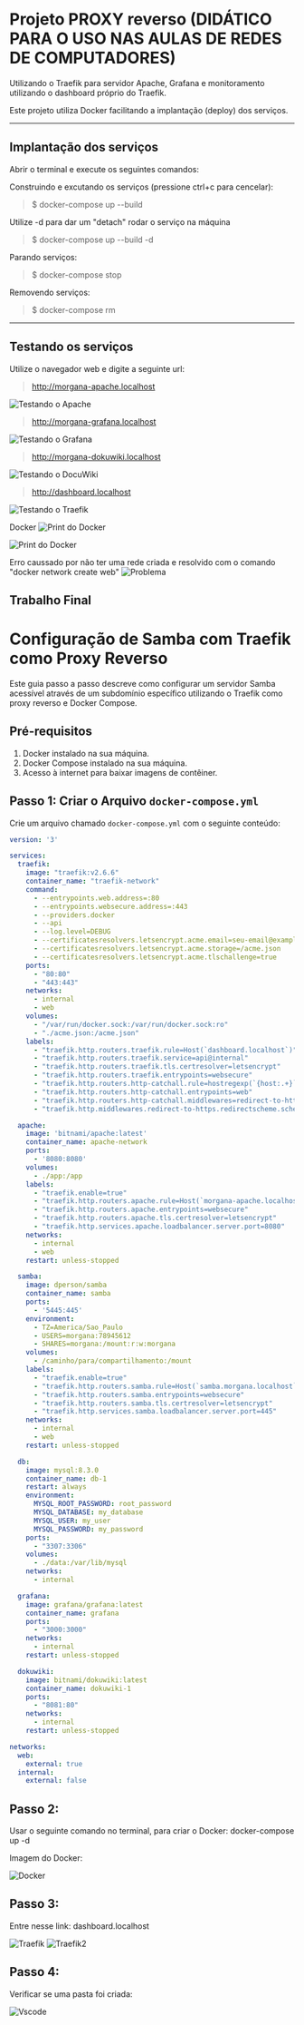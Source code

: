 # Projeto PROXY reverso  (DIDÁTICO PARA O USO NAS AULAS DE REDES DE COMPUTADORES)

 Utilizando o Traefik para servidor Apache, Grafana e monitoramento utilizando o dashboard próprio do Traefik.
    
Este projeto utiliza Docker facilitando a implantação (deploy) dos serviços. 
 ***

 ## Implantação dos serviços
 Abrir o terminal e execute os seguintes comandos:

Construindo e excutando os serviços (pressione ctrl+c para cencelar):

 > $ docker-compose up --build

 Utilize -d para dar um "detach" rodar o serviço na máquina

> $ docker-compose up --build -d

Parando serviços: 
> $ docker-compose stop

Removendo serviços: 
> $ docker-compose rm
***

 ## Testando os serviços

Utilize o navegador web e digite a seguinte url:

> http://morgana-apache.localhost

 ![Testando o Apache](doc/apache.png) 

 > http://morgana-grafana.localhost

 ![Testando o Grafana](doc/grafana.png) 

  > http://morgana-dokuwiki.localhost

 ![Testando o DocuWiki](doc/DocuWiki2.png) 

  > http://dashboard.localhost

 ![Testando o Traefik](doc/dashboard2.png) 

Docker
![Print do Docker](doc/docker.png)

![Print do Docker](doc/docker2.png)

Erro caussado por não ter uma rede criada e resolvido com o comando "docker network create web"
![Problema](doc/problema.png)

## Trabalho Final

# Configuração de Samba com Traefik como Proxy Reverso

Este guia passo a passo descreve como configurar um servidor Samba acessível através de um subdomínio específico utilizando o Traefik como proxy reverso e Docker Compose.

## Pré-requisitos

1. Docker instalado na sua máquina.
2. Docker Compose instalado na sua máquina.
3. Acesso à internet para baixar imagens de contêiner.

## Passo 1: Criar o Arquivo `docker-compose.yml`

Crie um arquivo chamado `docker-compose.yml` com o seguinte conteúdo:

```yaml
version: '3'

services:
  traefik:
    image: "traefik:v2.6.6"
    container_name: "traefik-network"
    command:
      - --entrypoints.web.address=:80
      - --entrypoints.websecure.address=:443
      - --providers.docker
      - --api
      - --log.level=DEBUG
      - --certificatesresolvers.letsencrypt.acme.email=seu-email@example.com
      - --certificatesresolvers.letsencrypt.acme.storage=/acme.json
      - --certificatesresolvers.letsencrypt.acme.tlschallenge=true
    ports:
      - "80:80"
      - "443:443"
    networks:
      - internal
      - web
    volumes:
      - "/var/run/docker.sock:/var/run/docker.sock:ro"
      - "./acme.json:/acme.json"
    labels:
      - "traefik.http.routers.traefik.rule=Host(`dashboard.localhost`)"
      - "traefik.http.routers.traefik.service=api@internal"
      - "traefik.http.routers.traefik.tls.certresolver=letsencrypt"
      - "traefik.http.routers.traefik.entrypoints=websecure"
      - "traefik.http.routers.http-catchall.rule=hostregexp(`{host:.+}`)"
      - "traefik.http.routers.http-catchall.entrypoints=web"
      - "traefik.http.routers.http-catchall.middlewares=redirect-to-https"
      - "traefik.http.middlewares.redirect-to-https.redirectscheme.scheme=https"

  apache:
    image: 'bitnami/apache:latest'
    container_name: apache-network
    ports:
      - '8080:8080'
    volumes:
      - ./app:/app
    labels:
      - "traefik.enable=true"
      - "traefik.http.routers.apache.rule=Host(`morgana-apache.localhost`)"
      - "traefik.http.routers.apache.entrypoints=websecure"
      - "traefik.http.routers.apache.tls.certresolver=letsencrypt"
      - "traefik.http.services.apache.loadbalancer.server.port=8080"
    networks:
      - internal
      - web
    restart: unless-stopped

  samba:
    image: dperson/samba
    container_name: samba
    ports:
      - '5445:445'
    environment:
      - TZ=America/Sao_Paulo
      - USERS=morgana:78945612
      - SHARES=morgana:/mount:r:w:morgana
    volumes:
      - /caminho/para/compartilhamento:/mount
    labels:
      - "traefik.enable=true"
      - "traefik.http.routers.samba.rule=Host(`samba.morgana.localhost`)"
      - "traefik.http.routers.samba.entrypoints=websecure"
      - "traefik.http.routers.samba.tls.certresolver=letsencrypt"
      - "traefik.http.services.samba.loadbalancer.server.port=445"
    networks:
      - internal
      - web
    restart: unless-stopped

  db:
    image: mysql:8.3.0
    container_name: db-1
    restart: always
    environment:
      MYSQL_ROOT_PASSWORD: root_password
      MYSQL_DATABASE: my_database
      MYSQL_USER: my_user
      MYSQL_PASSWORD: my_password
    ports:
      - "3307:3306"
    volumes:
      - ./data:/var/lib/mysql
    networks:
      - internal

  grafana:
    image: grafana/grafana:latest
    container_name: grafana
    ports:
      - "3000:3000"
    networks:
      - internal
    restart: unless-stopped

  dokuwiki:
    image: bitnami/dokuwiki:latest
    container_name: dokuwiki-1
    ports:
      - "8081:80"
    networks:
      - internal
    restart: unless-stopped

networks:
  web:
    external: true
  internal:
    external: false 
```
## Passo 2:     
Usar o seguinte comando no terminal, para criar o Docker:
docker-compose up -d

Imagem do Docker:

![Docker](doc/docker3.png)

## Passo 3:
Entre nesse link:
dashboard.localhost

![Traefik](doc/Traefik0.png)
![Traefik2](doc/Traefik1.png)

## Passo 4:
Verificar se uma pasta foi criada:

![Vscode](doc/Vs.png)


